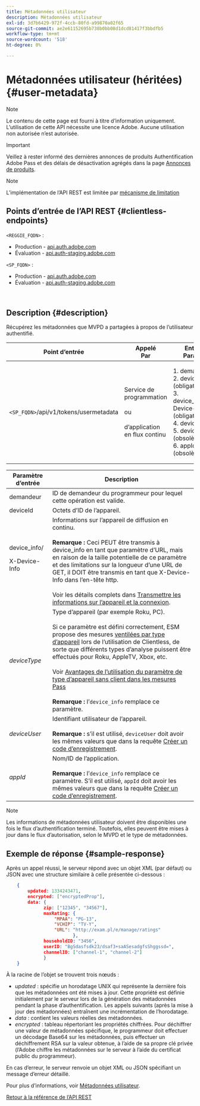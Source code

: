 ```yaml
---
title: Métadonnées utilisateur
description: Métadonnées utilisateur
exl-id: 3d7b6429-972f-4ccb-80fd-a99870a02f65
source-git-commit: ae2e61152695b738b0bb08d1dcd81417f3bbdfb5
workflow-type: tm+mt
source-wordcount: '518'
ht-degree: 0%

---
```


# Métadonnées utilisateur (héritées) {#user-metadata}

>[!NOTE]
>
>Le contenu de cette page est fourni à titre d’information uniquement. L’utilisation de cette API nécessite une licence Adobe. Aucune utilisation non autorisée n’est autorisée.

>[!IMPORTANT]
>
> Veillez à rester informé des dernières annonces de produits Authentification Adobe Pass et des délais de désactivation agrégés dans la page [Annonces de produits](/help/authentication/product-announcements.md).

>[!NOTE]
>
> L’implémentation de l’API REST est limitée par [mécanisme de limitation](/help/authentication/integration-guide-programmers/throttling-mechanism.md)

## Points d’entrée de l’API REST {#clientless-endpoints}

`<REGGIE_FQDN>` :

* Production - [api.auth.adobe.com](http://api.auth.adobe.com/)
* Évaluation - [api.auth-staging.adobe.com](http://api.auth-staging.adobe.com/)

`<SP_FQDN>` :

* Production - [api.auth.adobe.com](http://api.auth.adobe.com/)
* Évaluation - [api.auth-staging.adobe.com](http://api.auth-staging.adobe.com/)

</br>

## Description {#description}

Récupérez les métadonnées que MVPD a partagées à propos de l’utilisateur authentifié.


| Point d’entrée | Appelé </br>Par | Entrée   </br>Params | HTTP </br>Méthode | Réponse | HTTP </br>Réponse |
| --- | --- | --- | --- | --- | --- |
| `<SP_FQDN>`/api/v1/tokens/usermetadata | Service de programmation</br></br>ou</br></br>d’application en flux continu | 1. demandeur</br>2.  deviceId (obligatoire)</br>3.  device_info/X-Device-Info (obligatoire)</br>4.  deviceType</br>5.  deviceUser (obsolète)</br>6.  appId (obsolète) | GET | XML ou JSON contenant des métadonnées utilisateur ou des détails d’erreur en cas d’échec. | 200 - Succès<p>404 - Aucune métadonnée trouvée<p>412 - Jeton AuthN non valide (par exemple, jeton expiré) |


| Paramètre d’entrée | Description |
|------------------------------|-------------------------------------------------------------------------------------------------------------------------------------------------------------------------------------------------------------------------------------------------------------------------------------------------------------------------------------------------------------------------------------------------------------------------------------------------------------------------------------------------------------------------------------------------------------------------------------------------------------------------------------------------------------------------------------|
| demandeur | ID de demandeur du programmeur pour lequel cette opération est valide. |
| deviceId | Octets d’ID de l’appareil. |
| device_info/<p>X-Device-Info | Informations sur l’appareil de diffusion en continu.</br></br> **Remarque :** Ceci PEUT être transmis à device_info en tant que paramètre d’URL, mais en raison de la taille potentielle de ce paramètre et des limitations sur la longueur d’une URL de GET, il DOIT être transmis en tant que X-Device-Info dans l’en-tête http. </br></br> Voir les détails complets dans [Transmettre les informations sur l’appareil et la connexion](/help/authentication/integration-guide-programmers/legacy/client-information/passing-client-information-device-connection-and-application.md). |
| _deviceType_ | Type d’appareil (par exemple Roku, PC).</br></br> Si ce paramètre est défini correctement, ESM propose des mesures [ventilées par type d’appareil](/help/authentication/integration-guide-programmers/features-premium/esm/entitlement-service-monitoring-overview.md#progr-filter-metrics) lors de l’utilisation de Clientless, de sorte que différents types d’analyse puissent être effectués pour Roku, AppleTV, Xbox, etc.</br></br> Voir [Avantages de l’utilisation du paramètre de type d’appareil sans client dans les mesures Pass](/help/authentication/integration-guide-programmers/legacy/notes-technical/benefits-of-using-the-clientless-devicetype-parameter-in-pass-metrics.md) </br></br> **Remarque :** l’`device_info` remplace ce paramètre. |
| _deviceUser_ | Identifiant utilisateur de l’appareil.</br></br> **Remarque :** s’il est utilisé, `deviceUser` doit avoir les mêmes valeurs que dans la requête [Créer un code d’enregistrement](/help/authentication/integration-guide-programmers/legacy/rest-api-v1/apis/registration-code-request.md). |
| _appId_ | Nom/ID de l’application. </br></br> **Remarque :** l’`device_info` remplace ce paramètre. S’il est utilisé, `appId` doit avoir les mêmes valeurs que dans la requête [Créer un code d’enregistrement](/help/authentication/integration-guide-programmers/legacy/rest-api-v1/apis/registration-code-request.md). |

>[!NOTE]
> 
>Les informations de métadonnées utilisateur doivent être disponibles une fois le flux d’authentification terminé. Toutefois, elles peuvent être mises à jour dans le flux d’autorisation, selon le MVPD et le type de métadonnées.




## Exemple de réponse {#sample-response}

Après un appel réussi, le serveur répond avec un objet XML (par défaut) ou JSON avec une structure similaire à celle présentée ci-dessous :


```JSON
    {
        updated: 1334243471,
        encrypted: ["encryptedProp"],
        data: {
              zip: ["12345", "34567"],
              maxRating: { 
                  "MPAA": "PG-13",
                  "VCHIP": "TV-Y", 
                  "URL": "http://exam.pl/e/manage/ratings"
                         },
              householdID: "3456",
              userID: "BgSdasfsdk23/dsaf3+saASesadgfsShggssd=",
              channelID: ["channel-1", "channel-2"]
              }
    }
```

À la racine de l’objet se trouvent trois nœuds :

* *updated* : spécifie un horodatage UNIX qui représente la dernière fois que les métadonnées ont été mises à jour. Cette propriété est définie initialement par le serveur lors de la génération des métadonnées pendant la phase d’authentification. Les appels suivants (après la mise à jour des métadonnées) entraînent une incrémentation de l’horodatage.
* *data* : contient les valeurs réelles des métadonnées.
* *encrypted* : tableau répertoriant les propriétés chiffrées. Pour déchiffrer une valeur de métadonnées spécifique, le programmeur doit effectuer un décodage Base64 sur les métadonnées, puis effectuer un déchiffrement RSA sur la valeur obtenue, à l’aide de sa propre clé privée (l’Adobe chiffre les métadonnées sur le serveur à l’aide du certificat public du programmeur).

En cas d’erreur, le serveur renvoie un objet XML ou JSON spécifiant un message d’erreur détaillé.

Pour plus d’informations, voir [Métadonnées utilisateur](/help/authentication/integration-guide-programmers/features-standard/entitlements/user-metadata.md).

[Retour à la référence de l’API REST](/help/authentication/integration-guide-programmers/legacy/rest-api-v1/rest-api-reference.md)
